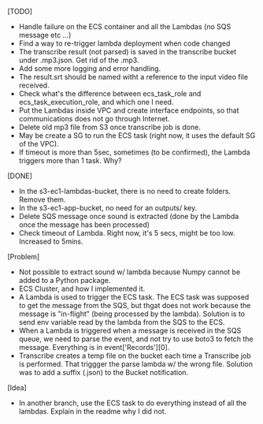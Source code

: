 [TODO]
- Handle failure on the ECS container and all the Lambdas (no SQS message etc ...)
- Find a way to re-trigger lambda deployment when code changed
- The transcribe result (not parsed) is saved in the transcribe bucket under .mp3.json. Get rid of the .mp3.
- Add some more logging and error handling.
- The result.srt should be named witht a reference to the input video file received.
- Check what's the difference between ecs_task_role and ecs_task_execution_role, and which one I need.
- Put the Lambdas inside VPC and create interface endpoints, so that communications does not go through Internet.
- Delete old mp3 file from S3 once transcribe job is done.
- May be create a SG to run the ECS task (right now, it uses the default SG of the VPC).
- If timeout is more than 5sec, sometimes (to be confirmed), the Lambda triggers more than 1 task. Why?

[DONE]
- In the s3-ec1-lambdas-bucket, there is no need to create folders. Remove them.
- In the s3-ec1-app-bucket, no need for an outputs/ key.
- Delete SQS message once sound is extracted (done by the Lambda once the message has been processed)
- Check timeout of Lambda. Right now, it's 5 secs, might be too low. Increased to 5mins.

[Problem]
- Not possible to extract sound w/ lambda because Numpy cannot be added to a Python package.
- ECS Cluster, and how I implemented it.
- A Lambda is used to trigger the ECS task. The ECS task was supposed to get the message from the SQS, but thgat does not work because the message is "in-flight" (being processed by the lambda). Solution is to send env variable read by the lambda from the SQS to the ECS.
- When a Lambda is triggered when a message is received in the SQS queue, we need to parse the event, and not try to use boto3 to fetch the message. Everything is in event['Records'][0].
- Transcribe creates a temp file on the bucket each time a Transcribe job is performed. That triggger the parse lambda w/ the wrong file. Solution was to add a suffix (.json) to the Bucket notification.

[Idea]
- In another branch, use the ECS task to do everything instead of all the lambdas. Explain in the readme why I did not.